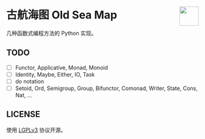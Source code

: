 # 古航海图 Old Sea Map <img align="right" src="https://s3.ax1x.com/2020/11/16/DEQtaR.png" height="50"/>

几种函数式编程方法的 Python 实现。

## TODO

- [ ] Functor, Applicative, Monad, Monoid
- [ ] Identity, Maybe, Either, IO, Task
- [ ] do notation
- [ ] Setoid, Ord, Semigroup, Group, Bifunctor, Comonad, Writer, State, Cons, Nat, ...

## LICENSE 

使用 [LGPLv3](https://www.gnu.org/licenses/lgpl-3.0.en.html) 协议开源。
